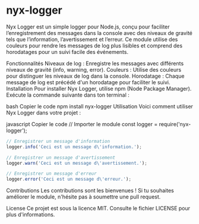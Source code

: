 # nyx-logger

Nyx Logger est un simple logger pour Node.js, conçu pour faciliter l’enregistrement des messages dans la console avec des niveaux de gravité tels que l’information, l’avertissement et l’erreur. Ce module utilise des couleurs pour rendre les messages de log plus lisibles et comprend des horodatages pour un suivi facile des événements.

Fonctionnalités
Niveaux de log : Enregistre les messages avec différents niveaux de gravité (info, warning, error).
Couleurs : Utilise des couleurs pour distinguer les niveaux de log dans la console.
Horodatage : Chaque message de log est précédé d'un horodatage pour faciliter le suivi.
Installation
Pour installer Nyx Logger, utilise npm (Node Package Manager). Exécute la commande suivante dans ton terminal :

bash
Copier le code
npm install nyx-logger
Utilisation
Voici comment utiliser Nyx Logger dans votre projet :

javascript
Copier le code
// Importer le module
const logger = require('nyx-logger');
```js
// Enregistrer un message d'information
logger.info('Ceci est un message d\'information.');

// Enregistrer un message d'avertissement
logger.warn('Ceci est un message d\'avertissement.');

// Enregistrer un message d'erreur
logger.error('Ceci est un message d\'erreur.');
```
Contributions
Les contributions sont les bienvenues ! Si tu souhaites améliorer le module, n'hésite pas à soumettre une pull request.

License
Ce projet est sous la licence MIT. Consulte le fichier LICENSE pour plus d'informations.
